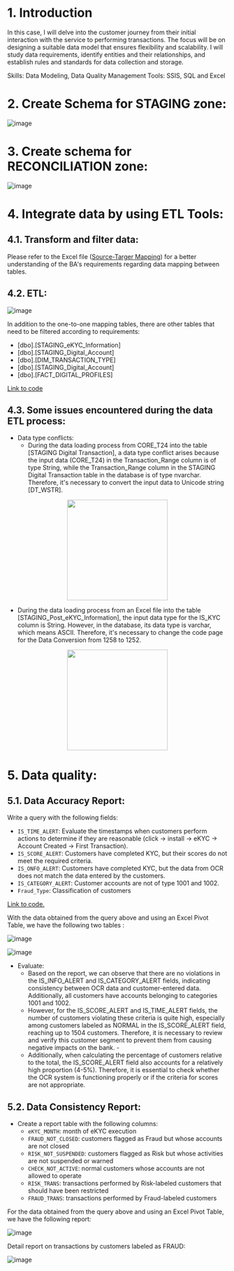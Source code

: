 # 1. Introduction

In this case, I will delve into the customer journey from their initial interaction with the service to performing transactions. The focus will be on designing a suitable data model that ensures flexibility and scalability. I will study data requirements, identify entities and their relationships, and establish rules and standards for data collection and storage.

Skills: Data Modeling, Data Quality Management
Tools: SSIS, SQL and Excel

# 2. Create Schema for STAGING zone:

![image](https://github.com/baoan102/Customer-Onboading/assets/154876263/b535d495-02b4-45d9-b90a-79ab6b74f032)

# 3. Create schema for RECONCILIATION zone:

![image](https://github.com/baoan102/Customer-Onboading/assets/154876263/ec948087-260b-42d3-9f44-05f518867e60)

# 4. Integrate data by using ETL Tools:
## 4.1. Transform and filter data:
Please refer to the Excel file ([Source-Targer Mapping](https://github.com/baoan102/Customer-Onboading/blob/main/Case%202%20-%20Metadata%20-%20Security%20and%20Quality/Source-Target_Mapping.xlsx)) for a better understanding of the BA's requirements regarding data mapping between tables.
## 4.2. ETL:

![image](https://github.com/baoan102/Customer-Onboading/assets/154876263/e2eee1b4-d662-4d43-9611-e32520339464)

In addition to the one-to-one mapping tables, there are other tables that need to be filtered according to requirements:

- [dbo].[STAGING_eKYC_Information]
- [dbo].[STAGING_Digital_Account]
- [dbo].[DIM_TRANSACTION_TYPE]
- [dbo].[STAGING_Digital_Account]
- [dbo].[FACT_DIGITAL_PROFILES]

[Link to code](https://github.com/baoan102/Customer-Onboading/blob/main/Case%202%20-%20Metadata%20-%20Security%20and%20Quality/ETL_SQL_SCRIPTS.sql)

## 4.3. Some issues encountered during the data ETL process:

- Data type conflicts:
  - During the data loading process from CORE_T24 into the table [STAGING Digital Transaction], a data type conflict arises because the input data (CORE_T24) in the Transaction_Range column is of type String, while the Transaction_Range column in the STAGING Digital Transaction table in the database is of type nvarchar. Therefore, it's necessary to convert the input data to Unicode string [DT_WSTR].

<p align="center">
  <img src="https://github.com/baoan102/Customer-Onboading/assets/154876263/5dbfeaab-cced-4775-949f-df2e517fc9a4" width="230" >
</p>

 - During the data loading process from an Excel file into the table [STAGING_Post_eKYC_Information], the input data type for the IS_KYC column is String. However, in the database, its data type is varchar, which means ASCII. Therefore, it's necessary to change the code page for the Data Conversion from 1258 to 1252.

<p align="center">
  <img src="https://github.com/baoan102/Customer-Onboading/assets/154876263/6939ee02-3e8a-462e-a9c5-094b659ccdaa" width="230" >
</p>

# 5. Data quality:
## 5.1. Data Accuracy Report:

Write a query with the following fields:
- `IS_TIME_ALERT`: Evaluate the timestamps when customers perform actions to determine if they are reasonable (click -> install -> eKYC -> Account Created -> First Transaction).
- `IS_SCORE_ALERT`: Customers have completed KYC, but their scores do not meet the required criteria.
- `IS_ONFO_ALERT`: Customers have completed KYC, but the data from OCR does not match the data entered by the customers.
- `IS_CATEGORY_ALERT`: Customer accounts are not of type 1001 and 1002.
- `Fraud_Type`: Classification of customers

[Link to code.](https://github.com/baoan102/Customer-Onboading/blob/main/Case%202%20-%20Metadata%20-%20Security%20and%20Quality/Data%20Accuracy.sql)

With the data obtained from the query above and using an Excel Pivot Table, we have the following two tables :

![image](https://github.com/baoan102/Customer-Onboading/assets/154876263/9388577f-b480-4ff9-9b2f-9c5e90589698)

![image](https://github.com/baoan102/Customer-Onboading/assets/154876263/a5a374dc-a343-4869-a522-bc0eb29c867a)

- Evaluate: 
	 - Based on the report, we can observe that there are no violations in the IS_INFO_ALERT and IS_CATEGORY_ALERT fields, indicating consistency between OCR data and customer-entered data. Additionally, all customers have accounts belonging to categories 1001 and 1002.
	 - However, for the IS_SCORE_ALERT and IS_TIME_ALERT fields, the number of customers violating these criteria is quite high, especially among customers labeled as NORMAL in the IS_SCORE_ALERT field, reaching up to 1504 customers. Therefore, it is necessary to review and verify this customer segment to prevent them from causing negative impacts on the bank. - 
	 - Additionally, when calculating the percentage of customers relative to the total, the IS_SCORE_ALERT field also accounts for a relatively high proportion (4-5%). Therefore, it is essential to check whether the OCR system is functioning properly or if the criteria for scores are not appropriate.

## 5.2. Data Consistency Report:
- Create a report table with the following columns:
	- `eKYC_MONTH`: month of eKYC execution
	- `FRAUD_NOT_CLOSED`: customers flagged as Fraud but whose accounts are not closed
	 - `RISK_NOT_SUSPENDED`: customers flagged as Risk but whose activities are not suspended or warned
	 - `CHECK_NOT_ACTIVE`: normal customers whose accounts are not allowed to operate
	 - `RISK_TRANS`: transactions performed by Risk-labeled customers that should have been restricted
	 - `FRAUD_TRANS`: transactions performed by Fraud-labeled customers

For the data obtained from the query above and using an Excel Pivot Table, we have the following report:

![image](https://github.com/baoan102/Customer-Onboading/assets/154876263/d79e8627-b09f-4234-8bae-660bfc51e743)

Detail report on transactions by customers labeled as FRAUD:

![image](https://github.com/baoan102/Customer-Onboading/assets/154876263/7b441170-b95e-4966-b038-c2543e047159)





